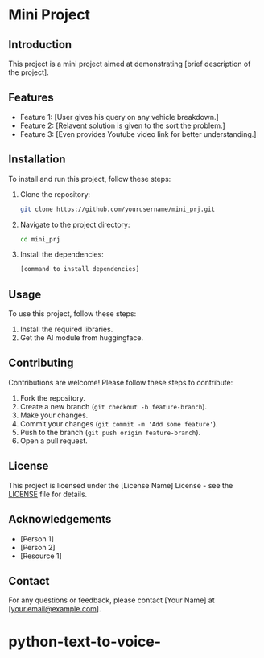 # Mini Project

## Introduction
This project is a mini project aimed at demonstrating [brief description of the project].

## Features
- Feature 1: [User  gives his query on any vehicle breakdown.]
- Feature 2: [Relavent solution is given to the sort the problem.]
- Feature 3: [Even provides Youtube video link for better understanding.]

## Installation
To install and run this project, follow these steps:

1. Clone the repository:
    ```bash
    git clone https://github.com/yourusername/mini_prj.git
    ```
2. Navigate to the project directory:
    ```bash
    cd mini_prj
    ```
3. Install the dependencies:
    ```bash
    [command to install dependencies]
    ```

## Usage
To use this project, follow these steps:

1. Install the required libraries.
2. Get the AI module from huggingface.


## Contributing
Contributions are welcome! Please follow these steps to contribute:

1. Fork the repository.
2. Create a new branch (`git checkout -b feature-branch`).
3. Make your changes.
4. Commit your changes (`git commit -m 'Add some feature'`).
5. Push to the branch (`git push origin feature-branch`).
6. Open a pull request.

## License
This project is licensed under the [License Name] License - see the [LICENSE](LICENSE) file for details.

## Acknowledgements
- [Person 1]
- [Person 2]
- [Resource 1]

## Contact
For any questions or feedback, please contact [Your Name] at [your.email@example.com].

# python-text-to-voice-

